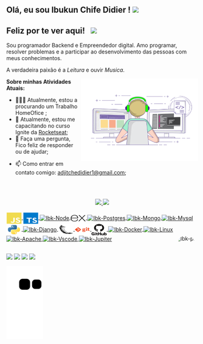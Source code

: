 ## Olá, eu sou Ibukun Chife Didier ! <img src="https://media.giphy.com/media/hvRJCLFzcasrR4ia7z/giphy.gif" width="25px">


## Feliz por te ver aqui! &nbsp; ![](https://visitor-badge.glitch.me/badge?page_id=IbukunChife.IbukunChife)

Sou programador Backend e Empreendedor digital. Amo programar, resolver problemas e
a participar ao desenvolvimento das pessoas com meus conhecimentos.

A verdadeira paixão é a *Leitura* e ouvir *Musica*.

<img align="right" alt="GIF" src="https://github.com/IbukunChife/IbukunChife/blob/main/coding.gif?raw=true" width="308" height="218" />

**Sobre minhas Atividades Atuais:**

- 👨🏻‍💻 Atualmente, estou a procurando um Trabalho HomeOfice ;
- 🚀 Atualmente, estou me capacitando no curso Ignite da [Rocketseat](https://app.rocketseat.com.br/me/ibukun-chife-didier-ibk_akaigen-1573552496);
- 💬 Faça uma pergunta, Fico feliz de responder ou de ajudar;
<!-- - 📝 I regulary write articles on [medium](https://gapur-kassym.medium.com); -->
- 📫 Como entrar em contato comigo: adjitchedidier1@gmail.com;
<!-- - 📝 [Curriculo](). -->
</br>

##
<div align="center">
  <a href="https://github.com/IbukunChife">
  <img height="180em" src="https://github-readme-stats.vercel.app/api?username=IbukunChife&show_icons=true&theme=dark&include_all_commits=true&count_private=true"/>
  <img height="180em" src="https://github-readme-stats.vercel.app/api/top-langs/?username=IbukunChife&layout=compact&langs_count=7&theme=dark"/>
</div>
  <div style="display: inline_block"><br>
  <img align="center" alt="Ibk-Js" height="30" width="40" src="https://raw.githubusercontent.com/devicons/devicon/master/icons/javascript/javascript-plain.svg">
  <img align="center" alt="Ibk-Ts" height="30" width="40" src="https://raw.githubusercontent.com/devicons/devicon/master/icons/typescript/typescript-plain.svg">
  <img align="center" alt="Ibk-Node" height="30" width="40" src="https://cdn.jsdelivr.net/gh/devicons/devicon/icons/nodejs/nodejs-plain.svg">
  <img align="center" alt="Ibk-Express" height="30" width="40" src="https://github.com/devicons/devicon/blob/master/icons/express/express-original.svg">
  <img align="center" alt="Ibk-Postgres" height="30" width="40" src="https://cdn.jsdelivr.net/gh/devicons/devicon/icons/postgresql/postgresql-plain-wordmark.svg">
  <img align="center" alt="Ibk-Mongo" height="30" width="40" src="https://cdn.jsdelivr.net/gh/devicons/devicon/icons/mongodb/mongodb-original-wordmark.svg">
  <img align="center" alt="Ibk-Mysql" height="30" width="40" src="https://cdn.jsdelivr.net/gh/devicons/devicon/icons/mysql/mysql-original-wordmark.svg">
  <img align="center" alt="Ibk-Python" height="30" width="40" src="https://raw.githubusercontent.com/devicons/devicon/master/icons/python/python-original.svg">
  <img align="center" alt="Ibk-Django" height="30" width="40" src="https://cdn.jsdelivr.net/gh/devicons/devicon/icons/django/django-original.svg">
  <img align="center" alt="Ibk-Flask" height="30" width="40" src="https://github.com/devicons/devicon/blob/master/icons/flask/flask-original.svg">
  <img align="center" alt="Ibk-git" height="30" width="40" src="https://github.com/devicons/devicon/blob/master/icons/git/git-plain-wordmark.svg">
  <img align="center" alt="Ibk-github" height="30" width="40" src="https://github.com/devicons/devicon/blob/master/icons/github/github-original-wordmark.svg">
  <img align="center" alt="Ibk-Docker" height="30" width="40" src="https://cdn.jsdelivr.net/gh/devicons/devicon/icons/docker/docker-original.svg">
  <img align="center" alt="Ibk-Linux" height="30" width="40" src="https://cdn.jsdelivr.net/gh/devicons/devicon/icons/linux/linux-original.svg">
  <img align="center" alt="Ibk-Apache" height="30" width="40" src="https://cdn.jsdelivr.net/gh/devicons/devicon/icons/apache/apache-original-wordmark.svg">
  <img align="center" alt="Ibk-Vscode" height="30" width="40" src="https://cdn.jsdelivr.net/gh/devicons/devicon/icons/vscode/vscode-original-wordmark.svg">
  <img align="center" alt="Ibk-Jupiter" height="30" width="40" src="https://cdn.jsdelivr.net/gh/devicons/devicon/icons/jupyter/jupyter-original-wordmark.svg">
    
  <img align="right" alt="Ibk-pic" height="100" style="border-radius:50%;" src="https://cdn.discordapp.com/attachments/774654156647563316/918707215844646952/image0.jpg">
</div>

##

<div>
   <a href="https://t.me/Ibk_Akaigen" target="_blank"><img src="https://img.shields.io/badge/Telegram-2CA5E0?style=for-the-badge&logo=telegram&logoColor=white" target="_blank"></a> 
   <a href = "mailto:adjitchedidier1@gmail.com"><img src="https://img.shields.io/badge/-Gmail-%23333?style=for-the-badge&logo=gmail&logoColor=white" target="_blank"></a>
   <a href="https://www.linkedin.com/in/ibukun-chife-didier-748744bb/" target="_blank"><img src="https://img.shields.io/badge/-LinkedIn-%230077B5?style=for-the-badge&logo=linkedin&logoColor=white" target="_blank"></a> 
  <a href="https://app.rocketseat.com.br/me/ibukun-chife-didier-ibk_akaigen-1573552496" target="_blank"><img src="https://img.shields.io/badge/-Rocketseat-blueviolet" target="_blank"></a> 
  
  ![Snake animation](https://github.com/IbukunChife/Ibukun_Didier/blob/output/github-contribution-grid-snake.svg)
  
</div>
  
  
  
  
